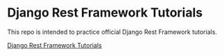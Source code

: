 # Django Rest Framework Tutorials

This repo is intended to practice official Django Rest Framework tutorials.

[Django Rest Framework Tutorials](https://www.django-rest-framework.org/tutorial/quickstart/)